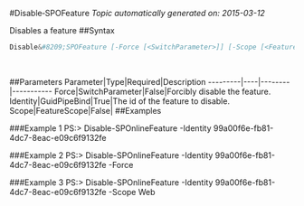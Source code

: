 #Disable&#8209;SPOFeature
*Topic automatically generated on: 2015-03-12*

Disables a feature
##Syntax
```powershell
Disable&#8209;SPOFeature [-Force [<SwitchParameter>]] [-Scope [<FeatureScope>]] -Identity [<GuidPipeBind>]
```
&nbsp;

##Parameters
Parameter|Type|Required|Description
---------|----|--------|-----------
Force|SwitchParameter|False|Forcibly disable the feature.
Identity|GuidPipeBind|True|The id of the feature to disable.
Scope|FeatureScope|False|
##Examples

###Example 1
    PS:> Disable-SPOnlineFeature -Identity 99a00f6e-fb81-4dc7-8eac-e09c6f9132fe


###Example 2
    PS:> Disable-SPOnlineFeature -Identity 99a00f6e-fb81-4dc7-8eac-e09c6f9132fe -Force


###Example 3
    PS:> Disable-SPOnlineFeature -Identity 99a00f6e-fb81-4dc7-8eac-e09c6f9132fe -Scope Web

